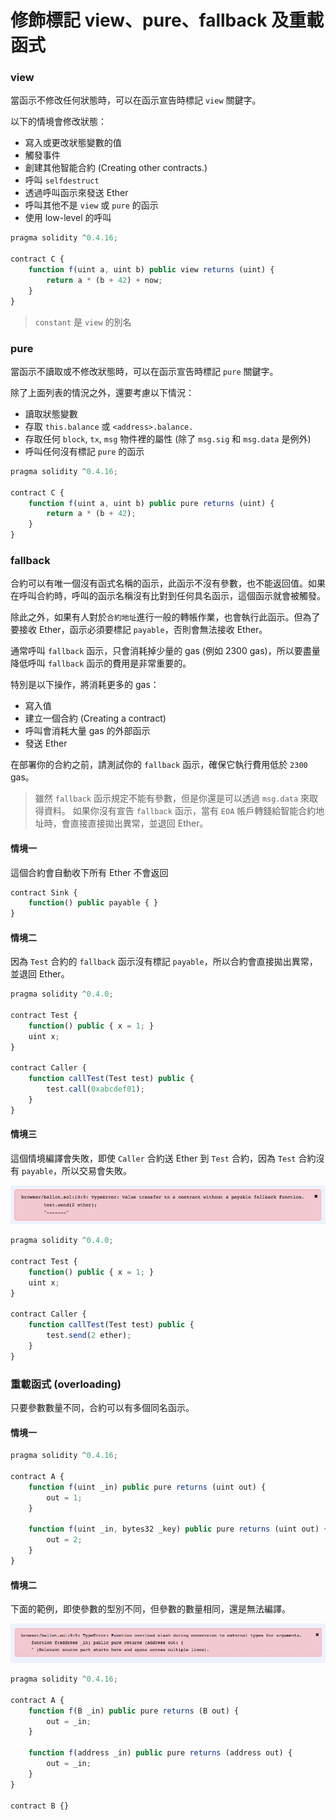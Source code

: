 # 修飾標記 view、pure、fallback 及重載函式

### view

當函示不修改任何狀態時，可以在函示宣告時標記 `view` 關鍵字。

以下的情境會修改狀態：

* 寫入或更改狀態變數的值
* 觸發事件
* 創建其他智能合約 (Creating other contracts.)
* 呼叫 `selfdestruct`
* 透過呼叫函示來發送 Ether
* 呼叫其他不是 `view` 或 `pure` 的函示
* 使用 low-level 的呼叫
<!-- * Using inline assembly that contains certain opcodes. -->

```js
pragma solidity ^0.4.16;

contract C {
    function f(uint a, uint b) public view returns (uint) {
        return a * (b + 42) + now;
    }
}
```

> `constant` 是 `view` 的別名

### pure

當函示不讀取或不修改狀態時，可以在函示宣告時標記 `pure` 關鍵字。

除了上面列表的情況之外，還要考慮以下情況：

* 讀取狀態變數
* 存取 `this.balance` 或 `<address>.balance.`
* 存取任何 `block`, `tx`, `msg` 物件裡的屬性 (除了 `msg.sig` 和 `msg.data` 是例外)
* 呼叫任何沒有標記 `pure` 的函示
<!-- * Using inline assembly that contains certain opcodes. -->

```js
pragma solidity ^0.4.16;

contract C {
    function f(uint a, uint b) public pure returns (uint) {
        return a * (b + 42);
    }
}
```

### fallback

合約可以有唯一個沒有函式名稱的函示，此函示不沒有參數，也不能返回值。如果在呼叫合約時，呼叫的函示名稱沒有比對到任何具名函示，這個函示就會被觸發。

除此之外，如果有人對於`合約地址`進行一般的轉帳作業，也會執行此函示。但為了要接收 Ether，函示必須要標記 `payable`，否則會無法接收 Ether。

<!-- Note that the gas required by a transaction (as opposed to an internal call) that invokes the fallback function is much higher, because each transaction charges an additional amount of 21000 gas or more for things like signature checking. -->

通常呼叫 `fallback` 函示，只會消耗掉少量的 gas (例如 2300 gas)，所以要盡量降低呼叫 `fallback` 函示的費用是非常重要的。

特別是以下操作，將消耗更多的 gas：

* 寫入值
* 建立一個合約 (Creating a contract)
* 呼叫會消耗大量 gas 的外部函示
* 發送 Ether

在部署你的合約之前，請測試你的 `fallback` 函示，確保它執行費用低於 `2300` gas。

> 雖然 `fallback` 函示規定不能有參數，但是你還是可以透過 `msg.data` 來取得資料。
> 如果你沒有宣告 `fallback` 函示，當有 `EOA` 帳戶轉錢給智能合約地址時，會直接直接拋出異常，並退回 Ether。

#### 情境一

這個合約會自動收下所有 Ether 不會返回

```js
contract Sink {
    function() public payable { }
}
```

#### 情境二

因為 `Test` 合約的 `fallback` 函示沒有標記 `payable`，所以合約會直接拋出異常，並退回 Ether。

```js
pragma solidity ^0.4.0;

contract Test {
    function() public { x = 1; }
    uint x;
}

contract Caller {
    function callTest(Test test) public {
        test.call(0xabcdef01);
    }
}
```

#### 情境三

這個情境編譯會失敗，即使 `Caller` 合約送 Ether 到 `Test` 合約，因為 `Test` 合約沒有 `payable`，所以交易會失敗。

![](assets/15_payable_error.png)

```js
pragma solidity ^0.4.0;

contract Test {
    function() public { x = 1; }
    uint x;
}

contract Caller {
    function callTest(Test test) public {
        test.send(2 ether);
    }
}
```

### 重載函式 (overloading)

只要參數數量不同，合約可以有多個同名函示。

#### 情境一

```js
pragma solidity ^0.4.16;

contract A {
    function f(uint _in) public pure returns (uint out) {
        out = 1;
    }

    function f(uint _in, bytes32 _key) public pure returns (uint out) {
        out = 2;
    }
}
```

#### 情境二

下面的範例，即使參數的型別不同，但參數的數量相同，還是無法編譯。

![](assets/15_type_error.png)

```js
pragma solidity ^0.4.16;

contract A {
    function f(B _in) public pure returns (B out) {
        out = _in;
    }

    function f(address _in) public pure returns (address out) {
        out = _in;
    }
}

contract B {}
```
